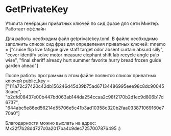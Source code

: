 # GetPrivateKey
Утилита генерации приватных ключей по сид фразе для сети Минтер. Работает оффлайн

Для работы необходим файл  getprivatekey.toml. В файле необходимо заполнить спиcок сид фраз для определения приватных ключей:
mnemo = ["cruise flip live fatigue give staff target odor absent curtain absurd silly", "cover identify solve motor measure elephant shift lab recycle angle pulp wise", "final sheriff already hurt summer favorite hurry bread frozen guide garden ahead"]

После работы программы в этом файле появится список приватных ключей
public_key = ["111a72c27420c42db156246d45d39b75ad67134486995eee98c8dc900453caec", "b2dfd08437e00b447bd063ab144da254ccaa2c98f2170b2d1ec9d806b17d6737", "644abc5e86ed56214d55706e5c41b3ad10358c320b2faa033871069160e770a0"]

Благодарности можно выслать на адрес: Mx32f7b28dd727c0a2017ba4c9dec7257007876495 :)
